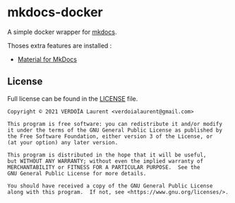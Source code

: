# mkdocs-docker

A simple docker wrapper for [mkdocs](https://www.mkdocs.org/).

Thoses extra features are installed :

- [Material for MkDocs](https://squidfunk.github.io/mkdocs-material/)

## License

Full license can be found in the [LICENSE](LICENSE) file.

    Copyright © 2021 VERDOÏA Laurent <verdoialaurent@gmail.com>

    This program is free software: you can redistribute it and/or modify
    it under the terms of the GNU General Public License as published by
    the Free Software Foundation, either version 3 of the License, or
    (at your option) any later version.

    This program is distributed in the hope that it will be useful,
    but WITHOUT ANY WARRANTY; without even the implied warranty of
    MERCHANTABILITY or FITNESS FOR A PARTICULAR PURPOSE.  See the
    GNU General Public License for more details.

    You should have received a copy of the GNU General Public License
    along with this program.  If not, see <https://www.gnu.org/licenses/>.
